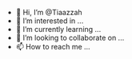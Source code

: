 - 👋 Hi, I’m @Tiaazzah
- 👀 I’m interested in ...
- 🌱 I’m currently learning ...
- 💞️ I’m looking to collaborate on ...
- 📫 How to reach me ...

<!---
Tiaazzah/Tiaazzah is a ✨ special ✨ repository because its `README.md` (this file) appears on your GitHub profile.
You can click the Preview link to take a look at your changes.
--->
